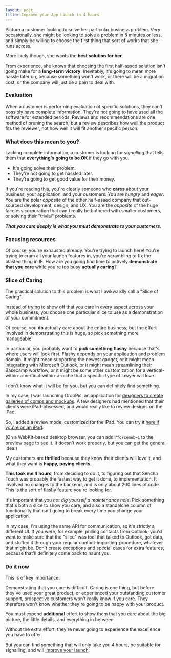 ```yaml
---
layout: post
title: Improve your App Launch in 4 hours
---
```


Picture a customer looking to solve her particular business problem.
Very occasionally, she might be looking to solve a problem in 5 minutes
or less, and simply be willing to choose the first thing that sort of
works that she runs across.

More likely though, she wants the **best solution for her**.

From experience, she knows that choosing the first half-assed solution
isn't going make for a **long-term victory**. Inevitably, it's going to
mean more hassle later on, because something won't work, or there will
be a migration cost, or the company will just be a pain to deal with.

### Evaluation

When a customer is performing evaluation of specific solutions, they
can't possibly have complete information. They're not going to have used
all the software for extended periods. Reviews and recommendations are
one method of pruning the search, but a review describes how well the
product fits the reviewer, not how well it will fit another specific
person.

### What does this mean to you?

Lacking complete information, a customer is looking for *signalling*
that tells them that **everything's going to be OK** if they go with
you.

- It's going solve their problem.
- They're not going to get hassled later.
- They're going to get good value for their money.

If you're reading this, you're clearly someone who **cares** about your
business, your application, and your customers. You are *hungry* and
*eager*. You are the polar *opposite* of the other half-assed company
that out-sourced development, design, and UX. You are the *opposite* of
the huge faceless corporation that can't really be bothered with smaller
customers, or solving their "trivial" problems.

***That you care deeply is what you must demonstrate to your customers.***

### Focusing resources

Of course, you're exhausted already. You're trying to launch here!
You're trying to cram all your launch features in, you're scrambling to
fix the blasted thing in IE. How are you going find time to actively
**demonstrate that you care** while you're too busy **actually caring**?

### Slice of Caring

The practical solution to this problem is what I awkwardly call a "Slice
of Caring".

Instead of trying to show off that you care in every aspect across your
whole business, you choose one particular slice to use as a
demonstration of your commitment.

Of course, you **do** actually care about the entire business, but the
effort involved in demonstrating this is huge, so pick something more
manageable.

In particular, you probably want to **pick something flashy** because
that's where users will look first. Flashy depends on your application
and problem domain. It might mean supporting the newest gadget, or it
might mean integrating with Microsoft Outlook, or it might mean
streamlining their Basecamp workflow, or it might be some other
customization for a vertical-within-a-vertical-within-a-niche that a
specific type of lawyer will love.

I don't know what it will be for you, but you can definitely find
something.

In my case, I was launching DropPic, an application for [designers to
create galleries of comps and mockups](http://droppic.com/). A few
designers had mentioned that their clients were iPad-obsessed, and would
really like to review designs on the iPad.

So, I added a review mode, customized for the iPad. You can try it [here
if you're on an
iPad](http://droppic.com/reviewer/6671513f116a4f0ba8c9db5702a6b229).

(On a WebKit-based desktop browser, you can add `?forcemob=1` to the
 preview page to see it. It doesn't work properly, but you can get the
 general idea.)

My customers are **thrilled** because they know their clients will love
it, and what they want is **happy, paying clients**.

**This took me 4 hours**, from deciding to do it, to figuring out that
Sencha Touch was probably the fastest way to get it done, to
implementation. It involved no changes to the backend, and is only about
200 lines of code. This is the sort of flashy feature you're looking
for.

It's important that you *not dig yourself a maintenance hole*. Pick
something that's both a slice to show you care, and also a standalone
column of functionality that isn't going to break every time you change
your application.

In my case, I'm using the same API for communication, so it's strictly a
different UI. If you were, for example, pulling contacts from Outlook,
you'd want to make sure that the "slice" was tool that talked
to Outlook, got data, and stuffed it through your regular
contact-importing-procedure, whatever that might be. Don't
create exceptions and special cases for extra features,
because that'll definitely come back to haunt you.

### Do it now

This is of key importance.

Demonstrating that you care is difficult. Caring is one thing, but
before they've used your great product, or experienced your outstanding
customer support, prospective customers won't really know if you care.
They therefore won't know whether they're going to be happy with your
product.

You must expend **additional** effort to show them that you care about the
big picture, the little details, and everything in between.

Without the extra effort, they're never going to experience the
excellence you have to offer.

But you can find something that will only take you 4 hours, be suitable
for signalling, and will [improve your
launch](http://news.ycombinator.com/item?id=1773398).

